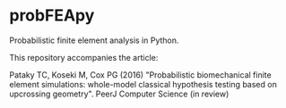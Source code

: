 # probFEApy
Probabilistic finite element analysis in Python.

This repository accompanies the article:

Pataky TC, Koseki M, Cox PG (2016)
"Probabilistic biomechanical finite element simulations:
whole-model classical hypothesis testing based on upcrossing geometry".
PeerJ Computer Science
(in review)
